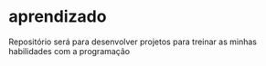 # aprendizado
Repositório será para desenvolver projetos para treinar as minhas habilidades com a programação

